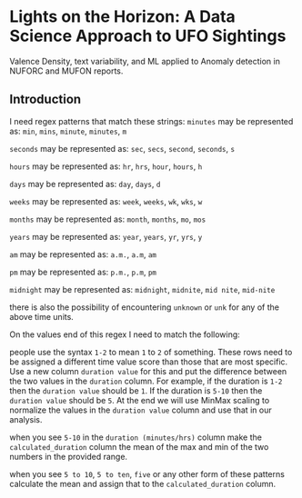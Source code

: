 # Lights on the Horizon: A Data Science Approach to UFO Sightings
Valence Density, text variability, and ML applied to Anomaly detection in NUFORC and MUFON reports.

## Introduction

I need regex patterns that match these strings:
`minutes` may be represented as:
`min`, `mins`, `minute`, `minutes`, `m`

`seconds` may be represented as:
`sec`, `secs`, `second`, `seconds`, `s`

`hours` may be represented as:
`hr`, `hrs`, `hour`, `hours`, `h`

`days` may be represented as:
`day`, `days`, `d`

`weeks` may be represented as:
`week`, `weeks`, `wk`, `wks`, `w`

`months` may be represented as:
`month`, `months`, `mo`, `mos`

`years` may be represented as:
`year`, `years`, `yr`, `yrs`, `y`

`am` may be represented as:
`a.m.`, `a.m`, `am`

`pm` may be represented as:
`p.m.`, `p.m`, `pm`

`midnight` may be represented as:
`midnight`, `midnite`, `mid nite`, `mid-nite`

there is also the possibility of encountering `unknown` or `unk` for any of the above time units.

On the values end of this regex I need to match the following:

people use the syntax `1-2` to mean `1` to `2` of something. These rows need to be assigned a different time value score than those that are most specific. Use a new column `duration value` for this and put the difference between the two values in the `duration` column. For example, if the duration is `1-2` then the `duration value` should be `1`. If the duration is `5-10` then the `duration value` should be `5`. At the end we will use MinMax scaling to normalize the values in the `duration value` column and use that in our analysis.

when you see `5-10` in the `duration (minutes/hrs)` column make the `calculated_duration` column the mean of the max and min of the two numbers in the provided range.

when you see `5 to 10`, `5 to ten`, `five` or any other form of these patterns calculate the mean and assign that to the `calculated_duration` column.
